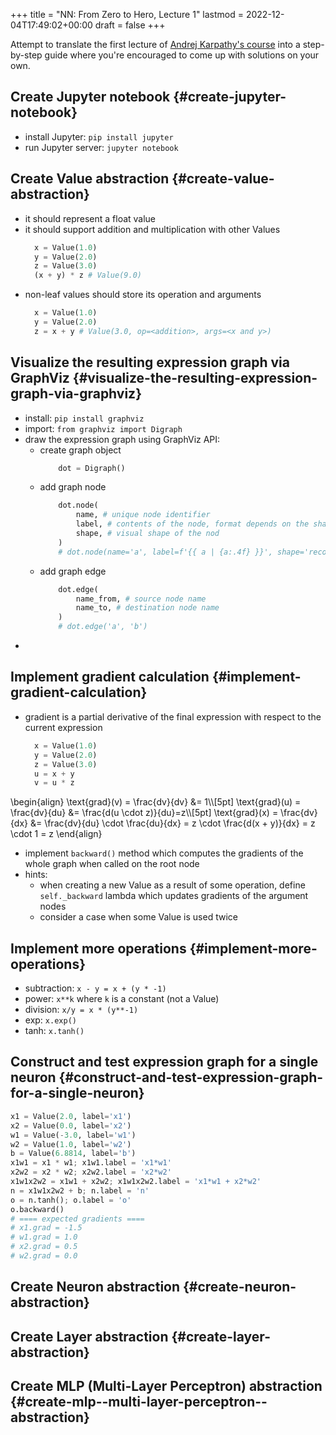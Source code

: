 +++
title = "NN: From Zero to Hero, Lecture 1"
lastmod = 2022-12-04T17:49:02+00:00
draft = false
+++

Attempt to translate the first lecture of
[Andrej Karpathy's course](https://github.com/karpathy/nn-zero-to-hero) into a
step-by-step guide where you're encouraged to come up with solutions on your
own.

<!--more-->


## Create Jupyter notebook {#create-jupyter-notebook}

-   install Jupyter: `pip install jupyter`
-   run Jupyter server: `jupyter notebook`


## Create Value abstraction {#create-value-abstraction}

-   it should represent a float value
-   it should support addition and multiplication with other Values
    ```python
      x = Value(1.0)
      y = Value(2.0)
      z = Value(3.0)
      (x + y) * z # Value(9.0)
    ```
-   non-leaf values should store its operation and arguments
    ```python
      x = Value(1.0)
      y = Value(2.0)
      z = x + y # Value(3.0, op=<addition>, args=<x and y>)
    ```


## Visualize the resulting expression graph via GraphViz {#visualize-the-resulting-expression-graph-via-graphviz}

-   install: `pip install graphviz`
-   import: `from graphviz import Digraph`
-   draw the expression graph using GraphViz API:
    -   create graph object
        ```python
            dot = Digraph()
        ```
    -   add graph node
        ```python
            dot.node(
                name, # unique node identifier
                label, # contents of the node, format depends on the shape
                shape, # visual shape of the nod
            )
            # dot.node(name='a', label=f'{{ a | {a:.4f} }}', shape='record')
        ```
    -   add graph edge
        ```python
            dot.edge(
                name_from, # source node name
                name_to, # destination node name
            )
            # dot.edge('a', 'b')
        ```
-


## Implement gradient calculation {#implement-gradient-calculation}

-   gradient is a partial derivative of the final expression
    with respect to the current expression
    ```python
      x = Value(1.0)
      y = Value(2.0)
      z = Value(3.0)
      u = x + y
      v = u * z
    ```

\begin{align}
\text{grad}(v) = \frac{dv}{dv} &= 1\\\\\[5pt]
\text{grad}(u) = \frac{dv}{du} &= \frac{d(u \cdot z)}{du}=z\\\\\[5pt]
\text{grad}(x) = \frac{dv}{dx} &= \frac{dv}{du} \cdot \frac{du}{dx} = z \cdot \frac{d(x + y)}{dx} = z \cdot 1 = z
\end{align}

-   implement `backward()` method which computes the gradients of the whole graph
    when called on the root node
-   hints:
    -   when creating a new Value as a result of some operation, define
        `self._backward` lambda which updates gradients of the argument nodes
    -   consider a case when some Value is used twice


## Implement more operations {#implement-more-operations}

-   subtraction: `x - y = x + (y * -1)`
-   power: `x**k` where `k` is a constant (not a Value)
-   division: `x/y = x * (y**-1)`
-   exp: `x.exp()`
-   tanh: `x.tanh()`


## Construct and test expression graph for a single neuron {#construct-and-test-expression-graph-for-a-single-neuron}

```python
x1 = Value(2.0, label='x1')
x2 = Value(0.0, label='x2')
w1 = Value(-3.0, label='w1')
w2 = Value(1.0, label='w2')
b = Value(6.8814, label='b')
x1w1 = x1 * w1; x1w1.label = 'x1*w1'
x2w2 = x2 * w2; x2w2.label = 'x2*w2'
x1w1x2w2 = x1w1 + x2w2; x1w1x2w2.label = 'x1*w1 + x2*w2'
n = x1w1x2w2 + b; n.label = 'n'
o = n.tanh(); o.label = 'o'
o.backward()
# ==== expected gradients ====
# x1.grad = -1.5
# w1.grad = 1.0
# x2.grad = 0.5
# w2.grad = 0.0
```


## Create Neuron abstraction {#create-neuron-abstraction}


## Create Layer abstraction {#create-layer-abstraction}


## Create MLP (Multi-Layer Perceptron) abstraction {#create-mlp--multi-layer-perceptron--abstraction}
